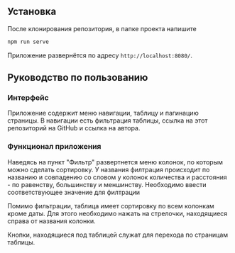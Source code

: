 ## Установка

После клонирования репозитория, в папке проекта напишите 
```sh
npm run serve
``` 
Приложение развернётся по адресу `http://localhost:8080/`.

## Руководство по пользованию
### Интерфейс
Приложение содержит меню навигации, таблицу и пагинацию страницы. В навигации есть фильтрация таблицы, ссылка на этот репозиторий на GitHub и ссылка на автора.

### Функционал приложения
Наведясь на пункт "Фильтр" развертнется меню колонок, по которым можно сделать сортировку. У названия филтрация происходит по названию и совпадению со словом у колонок количества и расстояния - по равенству, большинству и меншинству. Необходимо ввести соответствующее значение для филтрации

Помимо фильтрации, таблица имеет сортировку по всем колонкам кроме даты. Для этого необходимо нажать на стрелочки, находящиеся справа от названия колонки.

Кнопки, находящиеся под таблицей служат для перехода по страницам таблицы.
